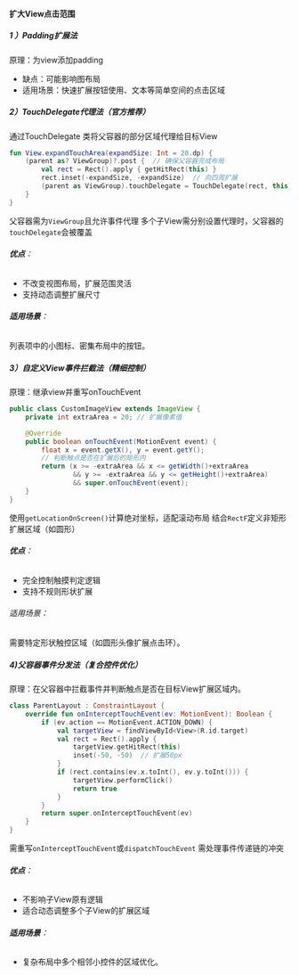 #### 扩大View点击范围

##### 1 ）Padding扩展法
原理：为view添加padding 

- 缺点：可能影响图布局
- 适用场景：快速扩展按钮使用、文本等简单空间的点击区域

##### 2）TouchDelegate代理法（官方推荐）
通过TouchDelegate 类将父容器的部分区域代理给目标View
```kotlin
fun View.expandTouchArea(expandSize: Int = 20.dp) {
    (parent as? ViewGroup)?.post {  // 确保父容器完成布局
        val rect = Rect().apply { getHitRect(this) }
        rect.inset(-expandSize, -expandSize)  // 向四周扩展
        (parent as ViewGroup).touchDelegate = TouchDelegate(rect, this)
    }
}
```
父容器需为`ViewGroup`且允许事件代理
多个子View需分别设置代理时，父容器的`touchDelegate`会被覆盖

 ###### **优点**：
- 不改变视图布局，扩展范围灵活
- 支持动态调整扩展尺寸  
###### **适用场景**：
列表项中的小图标、密集布局中的按钮。

##### 3）自定义View事件拦截法（精细控制）
原理：继承view并重写onTouchEvent
```java
public class CustomImageView extends ImageView {
    private int extraArea = 20; // 扩展像素值

    @Override
    public boolean onTouchEvent(MotionEvent event) {
        float x = event.getX(), y = event.getY();
        // 判断触点是否在扩展后的矩形内
        return (x >= -extraArea && x <= getWidth()+extraArea 
                && y >= -extraArea && y <= getHeight()+extraArea) 
                && super.onTouchEvent(event);
    }
}
```
使用`getLocationOnScreen()`计算绝对坐标，适配滚动布局
结合`RectF`定义非矩形扩展区域（如圆形）

###### **优点**：
- 完全控制触摸判定逻辑
- 支持不规则形状扩展  
###### 适用场景：
需要特定形状触控区域（如圆形头像扩展点击环）。

##### 4)父容器事件分发法（复合控件优化）
原理：在父容器中拦截事件并判断触点是否在目标View扩展区域内。
```kotlin
class ParentLayout : ConstraintLayout {
    override fun onInterceptTouchEvent(ev: MotionEvent): Boolean {
        if (ev.action == MotionEvent.ACTION_DOWN) {
            val targetView = findViewById<View>(R.id.target)
            val rect = Rect().apply {
                targetView.getHitRect(this)
                inset(-50, -50)  // 扩展50px
            }
            if (rect.contains(ev.x.toInt(), ev.y.toInt())) {
                targetView.performClick()
                return true
            }
        }
        return super.onInterceptTouchEvent(ev)
    }
}
```

 需重写`onInterceptTouchEvent`或`dispatchTouchEvent`
 需处理事件传递链的冲突

###### **优点**：
- 不影响子View原有逻辑
- 适合动态调整多个子View的扩展区域  
 ###### **适用场景**：
- 复杂布局中多个相邻小控件的区域优化。